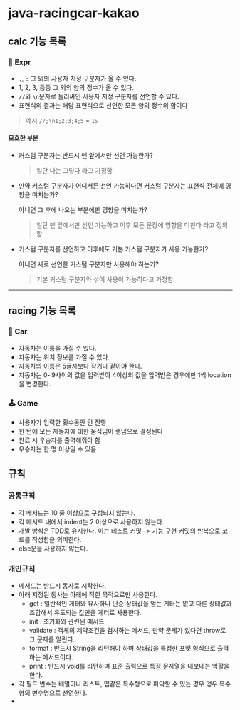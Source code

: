 # java-racingcar-kakao

## calc 기능 목록

### 📑 Expr

- `,`, `:` 그 외의 사용자 지정 구분자가 올 수 있다.
- 1, 2, 3, 등등 그 외의 양의 정수가 올 수 있다.
- `//`와 `\n`문자로 둘러싸인 사용자 지정 구분자를 선언할 수 있다.
- 표현식의 결과는 해당 표현식으로 선언한 모든 양의 정수의 합이다

> 예시
> `//;\n1;2;3;4;5` = `15`

#### 모호한 부분

- 커스텀 구분자는 반드시 맨 앞에서만 선언 가능한가?

  > 일단 나는 그렇다 라고 가정함
- 만약 커스텀 구분자가 어디서든 선언 가능하다면 커스텀 구분자는 표현식 전체에 영향을 미치는가?

  아니면 그 후에 나오는 부분에만 영향을 미치는가?
  > 일단 맨 앞에서만 선언 가능하고 이후 모든 문장에 영향을 미친다 라고 정의함
- 커스텀 구분자를 선언하고 이후에도 기본 커스텀 구분자가 사용 가능한가?

  아니면 새로 선언한 커스텀 구분자만 사용해야 하는가?
  > 기본 커스텀 구분자와 섞어 사용이 가능하다고 가정함.

---

## racing 기능 목록

### 🚙 Car

- 자동차는 이름을 가질 수 있다.
- 자동차는 위치 정보를 가질 수 있다.
- 자동차의 이름은 5글자보다 작거나 같아야 한다.
- 자동차는 0~9사이의 값을 입력받아 4이상의 값을 입력받은 경우에만 1씩 location을 변경한다.

### 🕹 Game

- 사용자가 입력한 횟수동안 턴 진행
- 한 턴에 모든 자동차에 대한 움직임이 랜덤으로 결정된다
- 완료 시 우승자를 출력해줘야 함
- 우승자는 한 명 이상일 수 있음

## 규칙

### 공통규칙

- 각 메서드는 10 줄 이상으로 구성되지 않는다.
- 각 메서드 내에서 indent는 2 이상으로 사용하지 않는다.
- 개발 방식은 TDD로 유지한다. 이는 테스트 커밋 -> 기능 구현 커밋의 반복으로 코드를 작성함을 의미한다.
- else문을 사용하지 않는다.

### 개인규칙

- 메서드는 반드시 동사로 시작한다.
- 아래 지정된 동사는 아래에 적힌 목적으로만 사용한다.
    - get : 일반적인 게터와 유사하나 단순 상태값을 얻는 게터는 없고 다른 상태값과 조합해서 유도되는 값만을 게터로 사용한다.
    - init : 초기화와 관련된 메서드
    - validate : 객체의 제약조건을 검사하는 메서드, 만약 문제가 있다면 throw로 그 문제를 알린다.
    - format : 반드시 String을 리턴해야 하며 상태값을 특정한 포맷 형식으로 출력하는 메서드이다.
    - print : 반드시 void를 리턴하며 표준 출력으로 특정 문자열을 내보내는 역활을 한다.
- 각 필드 변수는 배열이나 리스트, 맵같은 복수형으로 파악할 수 있는 경우 경우 복수형의 변수명으로 선언한다.
- 